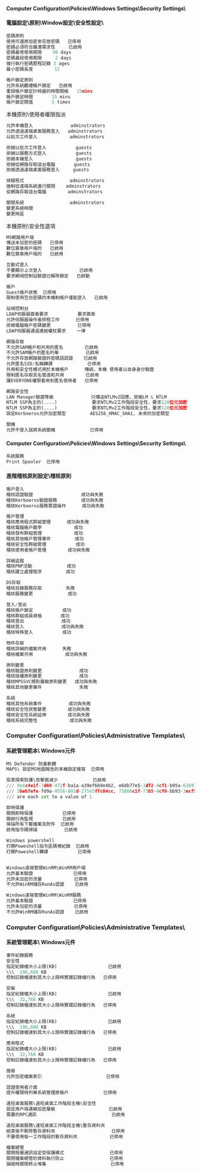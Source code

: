 ####  Computer Configuration\Policies\Windows Settings\Security Settings\
#### 電腦設定\原則\Window設定\安全性設定\
```py
密碼原則
使用可還原加密來存放密碼   已停用
密碼必須符合雜湊需求性     已啟用
密碼最常使用期限    90 days
密碼最段使用期限     2 days
強行執行密碼歷程記錄 3 ages
最小密碼長度        12
```
```py
帳戶鎖定原則
允許系統觀禮帳戶鎖定   已啟用
重設帳戶鎖定計時器的時間間格   15mins
帳戶鎖定時間       15 mins
帳戶鎖定閥值       5 times
```
本機原則\使用者權限指派
```py
允許本機登入              adminstrators
允許透過遠端桌面服務登入   adminstrators
以批次工作登入            adminstrators

拒絕以批次工作登入           guests
拒絕以服務方式登入           guests
拒絕本機登入                guests
拒絕從網路存取這台電腦       guests
拒絕透過遠端桌面服務登入     guests

偵錯程式                 adminstrators
強制從遠端系統進行關閉    adminstrators
從網路存取這台電腦        adminstrators

關閉系統                 adminstrators
變更系統時間
變更時區
```
本機原則\安全性選項
```py
MS網路用戶端
傳送未加密的密碼   已停用
數位簽章用戶端的   已啟用
數位簽章用戶端的   已啟用

互動式登入
不要顯示上次登入              已啟用
要求網域控制站驗證已解除鎖定   已啟動

帳戶
Guest帳戶狀態  已停用
限制使用空白密碼的本機制帳戶僅能登入   已啟用

站域控制台
LDAP伺服器簽章要求           要求簽章
允許伺服器操作者排程工作      已停用
拒絕電腦帳戶密碼變更          已停用
LDAP伺服器通道連結權杖要求    一律

網路存取  
不允許SAM帳戶和共用的匿名        已啟用
不允許SAM帳戶的匿名列舉          已啟用
不允許存放網路驗證的密碼語認證    已啟用
允許匿名SID/名稱轉譯             已停用
共用和安全性模式用於本機帳戶      傳統，本機 使用者以自身身分驗證
限制匿名存取具名管道和共用        已啟用
讓EVERYONE權限套用到匿名使用者   已停用

網路安全性
LAN Manager驗證等級              只傳送NTLMv2回應，拒絕LM & NTLM
NTLM SSP為主的(....)             要求NTLMv2工作階段安全性，要求128位元加密
NTLM SSP為主的(....)             要求NTLMv2工作階段安全性，要求128位元加密
設定Kerboeros允許加密類型         AES256_HMAC_SHA1, 未來的加密類型

關機
允許不登入就將系統關機             已停用
```
####  Computer Configuration\Policies\Windows Settings\Security Settings\
```py
系統服務
Print Spooler  已停用
```
#### 進階稽核原則設定\稽核原則
```py
帳戶登入
稽核認證驗證                  成功與失敗
稽核Kerboeros驗證服務         成功與失敗
稽核Kerboeros服務票證操作      成功與失敗

帳戶管理
稽核應用程式群組管理      成功與失敗
稽核電腦帳戶颴李            成功
稽核發布群組管理            成功
稽核其他帳戶管理事件         成功
稽核安全性群組管理           成功
稽核使用者帳戶管理        成功與失敗 

詳細追蹤
稽核PNP活動             成功
稽核建立處理程序         成功

DS存取
稽核目錄服務存取         失敗
稽核服務變更             成功

登入/登出
稽核帳戶鎖定           成功
稽核群組成員資格       成功
稽核登出              成功
稽核登入              成功與失敗 
稽核特殊登入           成功

物件存取
稽核詳細的檔案共用      失敗
稽核檔案共用            成功與失敗

原則變更
稽核驗證原則變更              成功
稽核授權原則變更              成功
稽核MPSSVC規則層級原則變更   成功與失敗
稽核其他變更事件              失敗

系統
稽核其他系統事件          成功與失敗
稽核安全性狀態變更        成功與失敗
稽核安全性系統延伸        成功與失敗
稽核系統完整性            成功與失敗
```
### Computer Configuration\Policies\Administrative Templates\
#### 系統管理範本\ Windows元件
```py
MS Defender 防毒軟體
MAPS\ 設定MS地圖報告的本機設定複寫  已停用

惡意探索防護\攻擊面減少             已啟用
/// 9e6c4e1f-7d60-472f-ba1a-a39ef669e4b2, e6db77e5-3df2-4cf1-b95a-636979351e5b, 26190899-1602-49e8-8b27-eb1d0a1ce869,3b576869-a4ec-4529-8536-b80a7769e899, 
/// 5beb7efe-fd9a-4556-801d-275e5ffc04cc, 75668c1f-73b5-4cf0-bb93-3ecf5cb7cc84, 7674ba52-37eb-4a4f-a9a1-f0f9a1619a2c, 92e97fa1-2edf-4476-bdd6-9dd0b4dddc7b, b2b3f03d-6a65-4f7b-a9c7-1c7ef74a9ba4, be9ba2d9-53ea-4cdc-84e5-9b1eeee46550, d3e037e1-3eb8-44c8-a917-57927947596d, and d4f940ab-401b-4efc-aadc-ad5f3c50688a,
/// are each set to a value of 1

即時保護
關閉即時保護           已停用
開啟行為監視           已啟用
掃描所有下載檔案及附件  已啟用
啟用指令碼掃描          已啟用
```

```py
Windows powershell
打開Poweshell指令區碼塊紀錄  已啟用
打開Poweshell轉譯           已停用


Windows遠端管理WinRM\WinRM用戶端
允許基本驗證               已停用
允許未加密的流量            已停用
不允許WinRM儲存RunAs認證    已啟用

Windows遠端管理WinRM\WinRM服務
允許基本驗證               已停用
允許未加密的流量            已停用
不允許WinRM儲存RunAs認證    已啟用

```
### Computer Configuration\Policies\Administrative Templates\
#### 系統管理範本\ Windows元件
```py
事件紀錄服務
安全性
指定紀錄檔大小上限(KB)                   已啟用
\\\  196,608 KB
控制記錄檔達到其大小上限時實踐記錄檔行為   已停用

安裝
指定紀錄檔大小上限(KB)                   已啟用
\\\  32,768 KB
控制記錄檔達到其大小上限時實踐記錄檔行為   已停用

系統
指定紀錄檔大小上限(KB)                   已啟用
\\\  196,608 KB
控制記錄檔達到其大小上限時實踐記錄檔行為   已停用

應用程式
指定紀錄檔大小上限(KB)                   已啟用
\\\  32,768 KB
控制記錄檔達到其大小上限時實踐記錄檔行為   已停用
```
```py
搜尋
允許加密檔案索引                        已停用

認證使用者介面
提升權限時列舉系統管理原帳戶             已停用

遠短桌面服務\遠短桌面工作階段主機\安全性
設定用戶端連線加密層級                    已啟用
需要的RPC通訊                            已啟用

遠短桌面服務\遠短桌面工作階段主機\暫存資料夾
結束後不刪除暫存資料夾                     已停用
不要使用每一工作階段的暫存資料夾            已停用

檔案總管
關閉殼層通訊協定受保護模式                 已停用
關閉檔案總管的資料執行防止                 已停用
損毀時關閉終止堆集                        已停用
```
```py
```
```py
```
```py
```
```py
```
```py
```
```py
```
```py
```
```py
```
```py
```
```py
```
```py
```
```py
```
```py
```
```py
```
```py
```
```py
```
```py
```
```py
```
```py
```
```py
```
